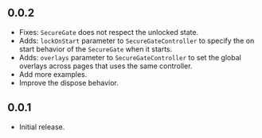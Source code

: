 ## 0.0.2

* Fixes: `SecureGate` does not respect the unlocked state.
* Adds: `lockOnStart` parameter to `SecureGateController` to specify the on start behavior of the `SecureGate` when it starts.
* Adds: `overlays` parameter to `SecureGateController` to set the global overlays across pages that uses the same controller.
* Add more examples.
* Improve the dispose behavior.

## 0.0.1

* Initial release.
